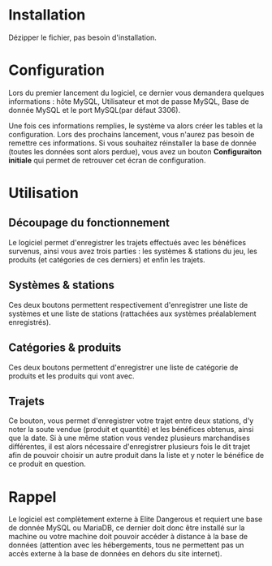 # Installation

Dézipper le fichier, pas besoin d'installation.

# Configuration

Lors du premier lancement du logiciel, ce dernier vous demandera quelques informations : hôte MySQL, Utilisateur et mot de passe MySQL, Base de donnée MySQL et le port MySQL(par défaut 3306).

Une fois ces informations remplies, le système va alors créer les tables et la configuration. Lors des prochains lancement, vous n'aurez pas besoin de remettre ces informations. Si vous souhaitez réinstaller la base de donnée (toutes les données sont alors perdue), vous avez un bouton **Configuraiton initiale** qui permet de retrouver cet écran de configuration.

# Utilisation

## Découpage du fonctionnement

Le logiciel permet d'enregistrer les trajets effectués avec les bénéfices survenus, ainsi vous avez trois parties : les systèmes & stations du jeu, les produits (et catégories de ces derniers) et enfin les trajets.

## Systèmes & stations

Ces deux boutons permettent respectivement d'enregistrer une liste de systèmes et une liste de stations (rattachées aux systèmes préalablement enregistrés).

## Catégories & produits

Ces deux boutons permettent d'enregistrer une liste de catégorie de produits et les produits qui vont avec.

## Trajets

Ce bouton, vous permet d'enregistrer votre trajet entre deux stations, d'y noter la soute vendue (produit et quantité) et les bénéfices obtenus, ainsi que la date.
Si à une même station vous vendez plusieurs marchandises différentes, il est alors nécessaire d'enregistrer plusieurs fois le dit trajet afin de pouvoir choisir un autre produit dans la liste et y noter le bénéfice de ce produit en question.


# Rappel

Le logiciel est complètement externe à Elite Dangerous et requiert une base de donnée MySQL ou MariaDB, ce dernier doit donc être installé sur la machine ou votre machine doit pouvoir accéder à distance à la base de données (attention avec les hébergements, tous ne permettent pas un accès externe à la base de données en dehors du site internet).
